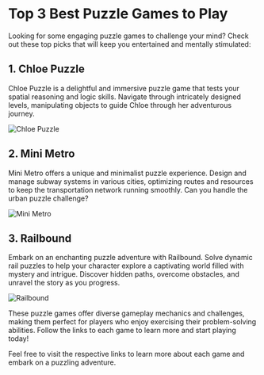 # Top 3 Best Puzzle Games to Play

Looking for some engaging puzzle games to challenge your mind? Check out these top picks that will keep you entertained and mentally stimulated:

## 1. Chloe Puzzle
Chloe Puzzle is a delightful and immersive puzzle game that tests your spatial reasoning and logic skills. Navigate through intricately designed levels, manipulating objects to guide Chloe through her adventurous journey.

![Chloe Puzzle](https://blackapks.com/en/chloe-puzzle)

## 2. Mini Metro
Mini Metro offers a unique and minimalist puzzle experience. Design and manage subway systems in various cities, optimizing routes and resources to keep the transportation network running smoothly. Can you handle the urban puzzle challenge?

![Mini Metro](https://blackapks.com/en/mini-metro)

## 3. Railbound
Embark on an enchanting puzzle adventure with Railbound. Solve dynamic rail puzzles to help your character explore a captivating world filled with mystery and intrigue. Discover hidden paths, overcome obstacles, and unravel the story as you progress.

![Railbound](https://blackapks.com/en/railbound)

These puzzle games offer diverse gameplay mechanics and challenges, making them perfect for players who enjoy exercising their problem-solving abilities. Follow the links to each game to learn more and start playing today!

Feel free to visit the respective links to learn more about each game and embark on a puzzling adventure.
